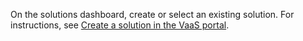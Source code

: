 On the solutions dashboard, create or select an existing solution. For instructions, see [Create a solution in the VaaS portal](azure-stack-vaas-key-concepts.md#create-a-solution-in-the-vaas-portal).